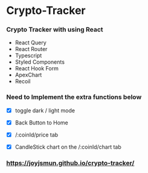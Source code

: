# Crypto-Tracker

### Crypto Tracker with using React

- React Query
- React Router
- Typescript
- Styled Components
- React Hook Form
- ApexChart
- Recoil


### Need to Implement the extra functions below

- [x] toggle dark / light mode
- [x] Back Button to Home
- [x] /:coinId/price tab
- [x] CandleStick chart on the /:coinId/chart tab



### https://joyjsmun.github.io/crypto-tracker/